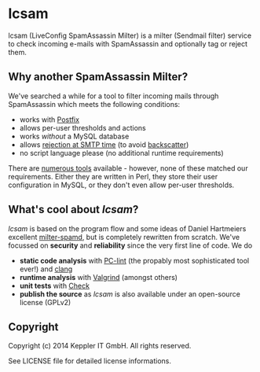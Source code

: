 lcsam
=====

lcsam (LiveConfig SpamAssassin Milter) is a milter (Sendmail filter) service to check incoming e-mails with SpamAssassin and optionally tag or reject them.

## Why another SpamAssassin Milter?

We've searched a while for a tool to filter incoming mails through SpamAssassin which meets the following conditions:
* works with [Postfix](http://www.postfix.org/)
* allows per-user thresholds and actions
* works *without* a MySQL database
* allows [rejection at SMTP time](http://www.postfix.org/MILTER_README.html) (to avoid [backscatter](http://en.wikipedia.org/wiki/Backscatter_%28email%29))
* no script language please (no additional runtime requirements)

There are [numerous tools](http://wiki.apache.org/spamassassin/IntegratedInMta) available - however, none of these matched our requirements. Either they are written in Perl, they store their user configuration in MySQL, or they don't even allow per-user thresholds.

## What's cool about *lcsam*?

*lcsam* is based on the program flow and some ideas of Daniel Hartmeiers excellent [milter-spamd](http://www.benzedrine.cx/milter-spamd.html), but is completely rewritten from scratch.
We've focussed on **security** and **reliability** since the very first line of code. We do
* **static code analysis** with [PC-lint](http://www.gimpel.com/html/pcl.htm) (the propably most sophisticated tool ever!) and [clang](http://clang-analyzer.llvm.org/)
* **runtime analysis** with [Valgrind](http://valgrind.org) (amongst others)
* **unit tests** with [Check](http://check.sourceforge.net/)
* **publish the source** as *lcsam* is also available under an open-source license (GPLv2)

## Copyright

Copyright (c) 2014 Keppler IT GmbH. All rights reserved.

See LICENSE file for detailed license informations.
